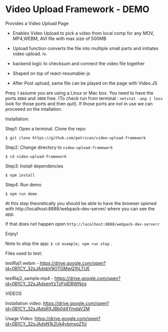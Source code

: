 # Video Upload Framework - DEMO


 Provides a Video Upload Page

 - Enables Video Upload to pick a video from local comp for any MOV, MP4,WEBM, AVI file with max size of 500MB

 - Upload function converts the file into multiple small parts and initiates video upload.
iv.
 - backend logic to checksum and connect the video file together

 - Shaped on top of react-resumable-js

 - After Post upload, same file can be played on the page with Video.JS

 Preq: I assume you are using a Linux or Mac box. You need to have the ports `8888` and `3000` free. (To check run from terminal : `netstat -anp | less` look for those ports and then quit). If those ports are not in use we can proceeed on the intallation.

 Installation: 

 Step1: Open a terminal. Clone the repo

 `$ git clone https://github.com/petrican/video-upload-framework`

 Step2: Change directory to `video-upload-framework`

 `$ cd video-upload-framework`

 Step3: Install dependencies
 
 `$ npm install`

 Step4: Run demo
 
 `$ npm run demo`

 At this step theoretically you should be able to have the browser opened with http://localhost:8888/webpack-dev-server/ where you can see the app.

 If that does not happen open `http://localhost:8888/webpack-dev-server/`

 Enjoy!


 Note to stop the app: `$ cd example; npm run stop` .

 
 Files used to test:

 testRaj1.webm - https://drive.google.com/open?id=0B1CY_32sJAdsbV9OTGMwQ1hLTUE


 testRaj2_sample.mp4 - https://drive.google.com/open?id=0B1CY_32sJAdsenYzTzFjdDBWNzg


 VIDEOS

 Installation video: https://drive.google.com/open?id=0B1CY_32sJAdsRXJBb0d4YmdaV2M


 Usage Video: https://drive.google.com/open?id=0B1CY_32sJAdsN1k2Uk4ybmxpZ1U

 


